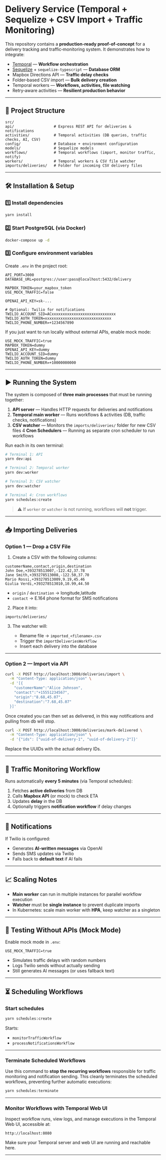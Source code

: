 # Delivery Service (Temporal + Sequelize + CSV Import + Traffic Monitoring)

This repository contains a **production‑ready proof‑of‑concept** for a delivery tracking and traffic‑monitoring system.
It demonstrates how to integrate:

* [Temporal](https://temporal.io/) — **Workflow orchestration**
* [Sequelize](https://sequelize.org/) + `sequelize-typescript` — **Database ORM**
* Mapbox Directions API — **Traffic delay checks**
* Folder‑based CSV import — **Bulk delivery creation**
* Temporal workers — **Workflows, activities, file watching**
* Retry‑aware activities — **Resilient production behavior**

---

## 📂 Project Structure

```
src/
api/                  # Express REST API for deliveries & notifications
activities/           # Temporal activities (DB queries, traffic checks, AI, CSV)
config/               # Database + environment configuration
models/               # Sequelize models
workflows/            # Temporal workflows (import, monitor traffic, notify)
workers/              # Temporal workers & CSV file watcher
imports/deliveries/   # Folder for incoming CSV delivery files
```

---

## 🛠 Installation & Setup

### 1️⃣ Install dependencies

```bash
yarn install
```

### 2️⃣ Start PostgreSQL (via Docker)

```bash
docker-compose up -d
```

### 3️⃣ Configure environment variables

Create `.env` in the project root:

```env
API_PORT=3000
DATABASE_URL=postgres://user:pass@localhost:5432/delivery

MAPBOX_TOKEN=your_mapbox_token
USE_MOCK_TRAFFIC=false

OPENAI_API_KEY=sk-...

# Optional: Twilio for notifications
TWILIO_ACCOUNT_SID=ACxxxxxxxxxxxxxxxxxxxxxxxxxxxxx
TWILIO_AUTH_TOKEN=xxxxxxxxxxxxxxxxxxxxxxxxxxxxxx
TWILIO_PHONE_NUMBER=+1234567890
```

If you just want to run locally without external APIs, enable mock mode:

```env
USE_MOCK_TRAFFIC=true
MAPBOX_TOKEN=dummy
OPENAI_API_KEY=dummy
TWILIO_ACCOUNT_SID=dummy
TWILIO_AUTH_TOKEN=dummy
TWILIO_PHONE_NUMBER=+10000000000
```

---

## ▶ Running the System

The system is composed of **three main processes** that must be running together:

1. **API server** — Handles HTTP requests for deliveries and notifications
2. **Temporal main worker** — Runs workflows & activities (DB, traffic checks, notifications)
3. **CSV watcher** — Monitors the `imports/deliveries/` folder for new CSV files
4  **Cron Schedulers** — Running as separate cron scheduler to run workflows

Run each in its own terminal:

```bash
# Terminal 1: API
yarn dev:api

# Terminal 2: Temporal worker
yarn dev:worker

# Terminal 3: CSV watcher
yarn dev:watcher

# Terminal 4: Cron workflows
yarn schedules:create
```

> ⚠ If `worker` or `watcher` is not running, workflows will **not** trigger.

---

## 📥 Importing Deliveries

### Option 1 — Drop a CSV File

1. Create a CSV with the following columns:

```csv
customerName,contact,origin,destination
John Doe,+393278513007,-122.42,37.78
Jane Smith,+393278513008,-122.50,37.70
Mario Rossi,+393278513009,9.19,45.46
Giulia Verdi,+393278513010,10.99,44.50
```

* `origin` / `destination` → longitude,latitude
* `contact` → E.164 phone format for SMS notifications

2. Place it into:

```
imports/deliveries/
```

3. The watcher will:

    * Rename file → `imported_<filename>.csv`
    * Trigger the `importDeliveriesWorkflow`
    * Insert each delivery into the database

---

### Option 2 — Import via API

```bash
curl -X POST http://localhost:3000/deliveries/import \
  -H "Content-Type: application/json" \
  -d '[{
    "customerName":"Alice Johnson",
    "contact":"+15551234567",
    "origin":"8.68,45.07",
    "destination":"7.68,45.07"
  }]'
```

Once created you can then set as delivered, in this way notifications and pulling from db will stop. 

```bash
curl -X POST http://localhost:3000/deliveries/mark-delivered \
  -H "Content-Type: application/json" \
  -d '{"ids": ["uuid-of-delivery-1", "uuid-of-delivery-2"]}'
```

Replace the UUIDs with the actual delivery IDs.

---

## 🚦 Traffic Monitoring Workflow

Runs automatically **every 5 minutes** (via Temporal schedules):

1. Fetches **active deliveries** from DB
2. Calls **Mapbox API** (or mock) to check ETA
3. Updates **delay** in the DB
4. Optionally triggers **notification workflow** if delay changes

---

## 📢 Notifications

If Twilio is configured:

* Generates **AI‑written messages** via OpenAI
* Sends SMS updates via Twilio
* Falls back to **default text** if AI fails

---

## 📈 Scaling Notes

* **Main worker** can run in multiple instances for parallel workflow execution
* **Watcher** must be **single instance** to prevent duplicate imports
* In Kubernetes: scale main worker with **HPA**, keep watcher as a singleton

---

## 🧪 Testing Without APIs (Mock Mode)

Enable mock mode in `.env`:

```env
USE_MOCK_TRAFFIC=true
```

* Simulates traffic delays with random numbers
* Logs Twilio sends without actually sending
* Still generates AI messages (or uses fallback text)

---

## ⏳ Scheduling Workflows

### Start schedules

```bash
yarn schedules:create
```

Starts:

* `monitorTrafficWorkflow`
* `processNotificationsWorkflow`

---

### Terminate Scheduled Workflows

Use this command to **stop the recurring workflows** responsible for traffic monitoring and notification sending. This cleanly terminates the scheduled workflows, preventing further automatic executions:

```bash
yarn schedules:terminate
```

---

### Monitor Workflows with Temporal Web UI

Inspect workflow runs, view logs, and manage executions in the Temporal Web UI, accessible at:

```
http://localhost:8080
```

Make sure your Temporal server and web UI are running and reachable here.

---
